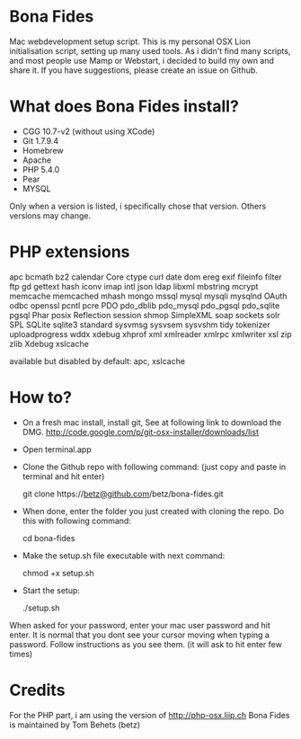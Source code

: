 Bona Fides
==========

Mac webdevelopment setup script.
This is my personal OSX Lion initialisation script, setting up many used tools.
As i didn't find many scripts, and most people use Mamp or Webstart, i decided to build my own and share it.
If you have suggestions, please create an issue on Github.

What does Bona Fides install?
=============================
- CGG 10.7-v2 (without using XCode)
- Git 1.7.9.4
- Homebrew
- Apache
- PHP 5.4.0
- Pear
- MYSQL

Only when a version is listed, i specifically chose that version. 
Others versions may change.

PHP extensions
==============
apc
bcmath 
bz2 
calendar 
Core 
ctype 
curl 
date 
dom 
ereg 
exif 
fileinfo 
filter 
ftp gd 
gettext 
hash iconv 
imap 
intl 
json 
ldap 
libxml 
mbstring 
mcrypt 
memcache 
memcached 
mhash 
mongo 
mssql 
mysql 
mysqli 
mysqlnd 
OAuth 
odbc 
openssl 
pcntl 
pcre 
PDO 
pdo_dblib 
pdo_mysql 
pdo_pgsql 
pdo_sqlite 
pgsql 
Phar 
posix 
Reflection 
session 
shmop 
SimpleXML 
soap 
sockets 
solr 
SPL 
SQLite 
sqlite3 
standard 
sysvmsg 
sysvsem 
sysvshm 
tidy 
tokenizer 
uploadprogress 
wddx 
xdebug 
xhprof 
xml 
xmlreader 
xmlrpc 
xmlwriter 
xsl 
zip 
zlib 
Xdebug
xslcache

available but disabled by default: apc, xslcache

How to?
=======

- On a fresh mac install, install git, See at following link to download the DMG. http://code.google.com/p/git-osx-installer/downloads/list
- Open terminal.app
- Clone the Github repo with following command: (just copy and paste in terminal and hit enter)
 
  git clone https://betz@github.com/betz/bona-fides.git

- When done, enter the folder you just created with cloning the repo. Do this with following command:
 
  cd bona-fides

- Make the setup.sh file executable with next command:

  chmod +x setup.sh

- Start the setup:

  ./setup.sh


When asked for your password, enter your mac user password and hit enter.
It is normal that you dont see your cursor moving when typing a password.
Follow instructions as you see them. (it will ask to hit enter few times)

Credits
=======
For the PHP part, i am using the version of http://php-osx.liip.ch
Bona Fides is maintained by Tom Behets (betz)

